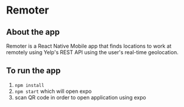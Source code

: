 # Remoter

## About the app

Remoter is a React Native Mobile app that finds locations to work at remotely using Yelp's REST API using the user's real-time geolocation.


## To run the app

1. `npm install`
2. `npm start` which will open expo
3. scan QR code in order to open application using expo
